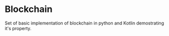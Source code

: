 # Blockchain
Set of basic implementation of blockchain in python and Kotlin demostrating it's property.
